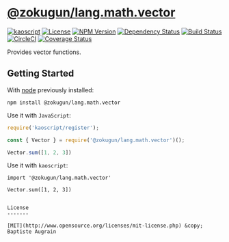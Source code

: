 [@zokugun/lang.math.vector](https://github.com/ZokugunKS/lang.math.vector)
==============================================================

[![kaoscript](https://img.shields.io/badge/language-kaoscript-orange.svg)](https://github.com/kaoscript/kaoscript)
[![License](https://img.shields.io/badge/license-MIT-blue.svg)](./LICENSE)
[![NPM Version](https://img.shields.io/npm/v/@zokugun/lang.math.vector.svg?colorB=green)](https://www.npmjs.com/package/@zokugun/lang.math.vector)
[![Dependency Status](https://badges.depfu.com/badges//overview.svg)](https://depfu.com/github/zokugun/lang.math.vector)
[![Build Status](https://travis-ci.org/ZokugunKS/lang.math.vector.svg?branch=master)](https://travis-ci.org/ZokugunKS/lang.math.vector)
[![CircleCI](https://circleci.com/gh/ZokugunKS/lang.math.vector/tree/master.svg?style=shield)](https://circleci.com/gh/ZokugunKS/lang.math.vector/tree/master)
[![Coverage Status](https://img.shields.io/coveralls/ZokugunKS/lang.math.vector/master.svg)](https://coveralls.io/github/ZokugunKS/lang.math.vector)

Provides vector functions.

Getting Started
---------------

With [node](http://nodejs.org) previously installed:

	npm install @zokugun/lang.math.vector

Use it with `JavaScript`:

```javascript
require('kaoscript/register');

const { Vector } = require('@zokugun/lang.math.vector')();

Vector.sum([1, 2, 3])
```

Use it with `kaoscript`:
```kaoscript
import '@zokugun/lang.math.vector'

Vector.sum([1, 2, 3])
```

```

License
-------

[MIT](http://www.opensource.org/licenses/mit-license.php) &copy; Baptiste Augrain
